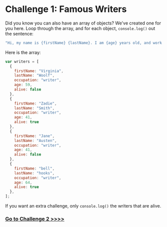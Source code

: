 # Challenge 1: Famous Writers

Did you know you can also have an array of objects? We've created one for you here. Loop through the array, and for each object, `console.log()` out the sentence:

```js
"Hi, my name is {firstName} {lastName}. I am {age} years old, and work as a {occupation}."
```

Here is the array:

```js
var writers = [
  {
    firstName: "Virginia",
    lastName: "Woolf",
    occupation: "writer",
    age: 59,
    alive: false
  },
  {
    firstName: "Zadie",
    lastName: "Smith",
    occupation: "writer",
    age: 41,
    alive: true
  },
  {
    firstName: "Jane",
    lastName: "Austen",
    occupation: "writer",
    age: 41,
    alive: false
  },
  {
    firstName: "bell",
    lastName: "hooks",
    occupation: "writer",
    age: 64,
    alive: true
  },
];
```

If you want an extra challenge, only `console.log()` the writers that are alive.

### [Go to Challenge 2 >>>>](https://github.com/node-girls/beginners-javascript/blob/master/challenge02.md)
